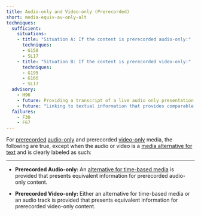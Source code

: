 ```yaml
---
title: Audio-only and Video-only (Prerecorded)
short: media-equiv-av-only-alt
techniques:
  sufficient:
    situations:
    - title: "Situation A: If the content is prerecorded audio-only:"
      techniques:
      - G158
      - SL17
    - title: "Situation B: If the content is prerecorded video-only:"
      techniques:
      - G195
      - G166
      - SL17
  advisory:
    - H96
    - future: Providing a transcript of a live audio only presentation after the fact
    - future: "Linking to textual information that provides comparable information (e.g., for a traffic Webcam, a municipality could provide a link to the text traffic report.)"
  failures:
    - F30
    - F67
---
```

<p>For <a href="http://www.w3.org/TR/2008/REC-WCAG20-20081211/#prerecordeddef" class="termref">prerecorded</a> <a href="http://www.w3.org/TR/2008/REC-WCAG20-20081211/#audio-onlydef" class="termref">audio-only</a> and prerecorded <a href="http://www.w3.org/TR/2008/REC-WCAG20-20081211/#video-onlydef" class="termref">video-only</a> media, the following are true, except when the audio or video is a <a href="http://www.w3.org/TR/2008/REC-WCAG20-20081211/#multimedia-alt-textdef" class="termref">media alternative for text</a> and is clearly labeled as such:</p>

***

<ul><li><p><strong class="sc-handle">Prerecorded Audio-only: </strong>An <a href="http://www.w3.org/TR/2008/REC-WCAG20-20081211/#alt-time-based-mediadef" class="termref">alternative for time-based media</a> is provided that presents equivalent information for prerecorded audio-only content.</p></li><li><p><strong class="sc-handle">Prerecorded Video-only: </strong>Either an alternative for time-based media or an audio track is provided that presents equivalent information for prerecorded video-only content.</p></li></ul>
